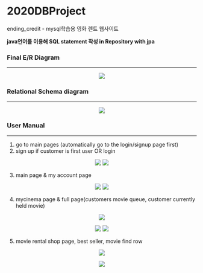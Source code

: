 # 2020DBProject
ending_credit - mysql학습용 영화 렌트 웹사이트

**java언어를 이용해 SQL statement 작성 in Repository with jpa** 

### Final E/R Diagram
-----

<center><img src = "https://user-images.githubusercontent.com/52434154/112995112-de4aaf80-91a5-11eb-956a-37e49ab97147.png"></center>

### Relational Schema diagram
-----

<center><img src = "https://user-images.githubusercontent.com/52434154/112995330-1225d500-91a6-11eb-99f9-a18b548d7a93.png"></center>

### User Manual
-----

1. go to main pages (automatically go to the login/signup page first)
2. sign up if customer is first user OR login

<p align="center"><img src = "https://user-images.githubusercontent.com/52434154/112996121-dc352080-91a6-11eb-825f-6614af4f2650.png">   <img src = "https://user-images.githubusercontent.com/52434154/112996121-dc352080-91a6-11eb-825f-6614af4f2650.png"></p>

3. main page & my account page

<p align="center"><img src = "https://user-images.githubusercontent.com/52434154/112996446-24544300-91a7-11eb-91ff-393b837313a8.png">   <img src = "https://user-images.githubusercontent.com/52434154/112996512-30d89b80-91a7-11eb-869a-d7527aa0f855.png"></p>


4. mycinema page & full page(customers movie queue, customer currently held movie)

<p align="center"><img src = "https://user-images.githubusercontent.com/52434154/112996812-77c69100-91a7-11eb-86b4-cb97ec4f35cd.png"></p>

<p align="center"><img src = "https://user-images.githubusercontent.com/52434154/112996823-7a28eb00-91a7-11eb-8dde-640597429322.png">   <img src = "https://user-images.githubusercontent.com/52434154/112996858-84e38000-91a7-11eb-937b-6ff11f834aa7.png"></p>

5. movie rental shop page, best seller, movie find row

<p align="center"><img src = "https://user-images.githubusercontent.com/52434154/112997219-dee44580-91a7-11eb-8347-02c8223a623e.png"></p>
<p align="center"><img src = "https://user-images.githubusercontent.com/52434154/112997229-e1df3600-91a7-11eb-8df8-51dcd9eef267.png"></p>



